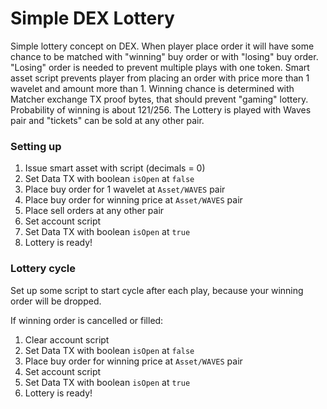 # Simple DEX Lottery

Simple lottery concept on DEX.
When player place order it will have some chance to be matched with "winning" buy order or with "losing" buy order.
"Losing" order is needed to prevent multiple plays with one token.
Smart asset script prevents player from placing an order with price more than 1 wavelet and amount more than 1.
Winning chance is determined with Matcher exchange TX proof bytes, that should prevent "gaming" lottery.
Probability of winning is about 121/256.
The Lottery is played with Waves pair and "tickets" can be sold at any other pair.

### Setting up

1. Issue smart asset with script (decimals = 0)
2. Set Data TX with boolean `isOpen` at `false`
3. Place buy order for 1 wavelet at `Asset/WAVES` pair
4. Place buy order for winning price at `Asset/WAVES` pair
5. Place sell orders at any other pair
6. Set account script
7. Set Data TX with boolean `isOpen` at `true`
8. Lottery is ready!

### Lottery cycle

Set up some script to start cycle after each play, because your winning order will be dropped.

If winning order is cancelled or filled:
1. Clear account script
2. Set Data TX with boolean `isOpen` at `false`
3. Place buy order for winning price at `Asset/WAVES` pair
4. Set account script
5. Set Data TX with boolean `isOpen` at `true`
6. Lottery is ready!